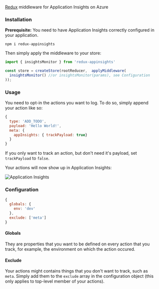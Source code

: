 [Redux](https://github.com/reactjs/redux) middleware for Application Insights on Azure

### Installation
**Prerequisite:** You need to have Application Insights correctly configured in your application.

`npm i redux-appinsights`

Then simply apply the middleware to your store:

``` JavaScript
import { insightsMonitor } from 'redux-appinsights' 

const store = createStore(rootReducer,  applyMiddleware(
  insightsMonitor() //or insightsMonitor(params), see Configuration
));
```


### Usage

You need to opt-in the actions you want to log. To do so, simply append your action like so:

``` JavaScript
{
  type: 'ADD_TODO',
  payload: 'Hello World!',
  meta: {
    appInsights: { trackPayload: true}
  }
}
```

If you only want to track an action, but don't need it's payload, set `trackPayload` to `false`.

Your actions will now show up in Application Insights:  
  
![Application Insights](https://raw.githubusercontent.com/wbuchwalter/redux-appinsights/master/insights.png)

### Configuration

``` JavaScript
{
  globals: {
    env: 'dev'
  },
  exclude: ['meta']
}
```

#### Globals  

They are properties that you want to be defined on every action that you track, for example, the environment on which the action occured.

#### Exclude

Your actions might contains things that you don't want to track, such as `meta`. Simply add them to the `exclude` array in the configuration object (this only applies to top-level member of your actions).


